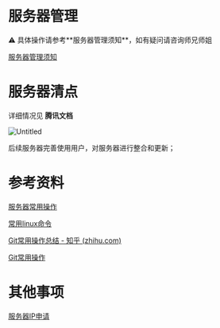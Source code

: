 # 服务器管理

<aside>
⚠️ 具体操作请参考**服务器管理须知**，如有疑问请咨询师兄师姐

</aside>

[服务器管理须知](Group_Issue_Management/服务器管理_e64d16e3d4ab4582be35a6f6422c6756/服务器管理须知f8a92a38c97d4b9da973de3f57b9623a.md)

# 服务器清点

详细情况见 **腾讯文档**

![Untitled](Group_Issue_Management/服务器管理_e64d16e3d4ab4582be35a6f6422c6756/Untitled.jpeg)

后续服务器完善使用用户，对服务器进行整合和更新；

# 参考资料

[服务器常用操作](Group_Issue_Management/服务器管理_e64d16e3d4ab4582be35a6f6422c6756/服务器常用操作40e09958a1b047dabe6fbebc94ae190b.md)

[常用linux命令](Group_Issue_Management/服务器管理_e64d16e3d4ab4582be35a6f6422c6756/常用linux命令c1a8f89808a245c6a09ccfa81833f939.md)

[Git常用操作总结 - 知乎 (zhihu.com)](https://zhuanlan.zhihu.com/p/404642045)

[Git常用操作](Group_Issue_Management/服务器管理_e64d16e3d4ab4582be35a6f6422c6756/Git常用操作2ef823a6acf449b4997727bc8ddf67a3.md)

# 其他事项

[服务器IP申请](Group_Issue_Management/服务器管理_e64d16e3d4ab4582be35a6f6422c6756/服务器IP申请81f3ec7947d441b4b8b840c0c89b865e.md)
